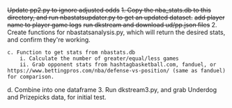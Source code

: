 ~~Update pp2.py to ignore adjusted odds~~
~~1. Copy the nba_stats.db to this directory, and run nbastatsupdater.py to get an updated dataset.~~
~~add player name to player game logs~~
~~run dkstream and download ud/pp.json files~~
2. Create functions for nbastatsanalysis.py, which will return the desired stats, and confirm they're working.

    c. Function to get stats from nbastats.db
        i. Calculate the number of greater/equal/less games
        ii. Grab opponent stats from hashtagbasketball.com, fanduel, or https://www.bettingpros.com/nba/defense-vs-position/ (same as fanduel) for comparison.
d. Combine into one dataframe
3. Run dkstream3.py, and grab Underdog and Prizepicks data, for initial test.
